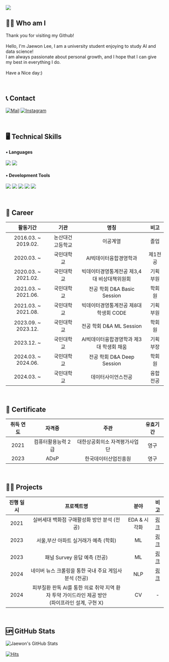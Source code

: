 ![](https://capsule-render.vercel.app/api?type=waving&color=auto&height=150&section=header&fontSize=60&animation=twinkling&text=Welcome👦&desc=This%20is%20Jaewon's%20Github!&descSize=30&fontColor=ffffff&fontAlignY=30)

## 🙇‍♂️ Who am I
Thank you for visiting my Github!<br/><br/>
Hello, I'm Jaewon Lee, I am a university student enjoying to study AI and data science!<br/>
I am always passionate about personal growth, and I hope that I can give my best in everything I do.<br/><br/>
Have a Nice day:)


<br/>

## 📞 Contact 
[![Mail](https://img.shields.io/badge/wodnjsdl0123@kookmin.ac.kr-e10915?style=flat-square&logo=Gmail&logoColor=white)](wodnjsdl0123@kookmin.ac.kr)
[![Instagram](https://img.shields.io/badge/Instagram-dd2a7b?style=flat-square&logo=Instagram&logoColor=white)](https://www.instagram.com/jaewon1634/) 

<br/>

## 🖥️ Technical Skills 
#### • Languages 
<img src="https://img.shields.io/badge/Python-3776AB?style=flat-square&logo=Python&logoColor=white"/> <img src="https://img.shields.io/badge/Pytorch-EE4C2C?style=flat-square&logo=Pytorch&logoColor=white"/>

#### • Development Tools
<img src="https://img.shields.io/badge/VSCode-007ACC?style=flat-square&logo=Visual Studio Code&logoColor=white"/> <img src="https://img.shields.io/badge/Jupyter-F37626?style=flat-square&logo=Jupyter&logoColor=white"/> <img src="https://img.shields.io/badge/Anaconda-44A833?style=flat-square&logo=Anaconda&logoColor=white"/>  <img src="https://img.shields.io/badge/Google Colab-F9AB00?style=flat-square&logo=Google Colab&logoColor=white"/> <img src="https://img.shields.io/badge/MySQL-4479A1?style=flat-square&logo=MySQL&logoColor=white"/>

<br/>

## 👔 Career 
| 활동기간 | 기관 | 명칭 | 비고 |
| :------: | :------: | :------: | :------: |
| 2016.03. ~ 2019.02. | 논산대건고등학교 | 이공계열 | 졸업 |
| 2020.03. ~ | 국민대학교 | AI빅데이터융합경영학과 | 제1전공 | 재학 | 
| 2020.03. ~ 2021.02. | 국민대학교 | 빅데이터경영통계전공 제3,4대 비상대책위원회 | 기획부원 | - |
| 2021.03. ~ 2021.06. | 국민대학교 | 전공 학회 D&A Basic Session | 학회원 | 수료 |
| 2021.03. ~ 2021.08. | 국민대학교 | 빅데이터경영통계전공 제8대 학생회 CODE | 기획부원 | - |
| 2023.09. ~ 2023.12. | 국민대학교 | 전공 학회 D&A ML Session | 학회원 | 수료 |
| 2023.12. ~ | 국민대학교 | AI빅데이터융합경영학과 제3대 학생회 채움 | 기획부장 | - |
| 2024.03. ~ 2024.06. | 국민대학교 | 전공 학회 D&A Deep Session | 학회원 | 수료 |
| 2024.03. ~ | 국민대학교 | 데이터사이언스전공 | 융합전공 | 재학 |

<br/>

## 🪪 Certificate
|취득 연도|자격증|주관|유효기간|
| :------: | :------: | :------: | :------: |
| 2021 | 컴퓨터활용능력 2급 | 대한상공회의소 자격평가사업단 | 영구 |
| 2023 | ADsP | 한국데이터산업진흥원 | 영구 |

<br/>

## 👨‍💻 Projects
|진행 일시|프로젝트명|분야|비고|
|:------:|:------:|:------:|:------:|
|2021|실버세대 백화점 구매활성화 방안 분석 (전공)|EDA & 시각화|[링크](https://github.com/Jaewon1634/silver_generation_consumption)|
|2023|서울,부산 아파트 실거래가 예측 (학회)|ML|[링크](https://github.com/Jaewon1634/silver_generation_consumption)|
|2023|패널 Survey 응답 예측 (전공)|ML|[링크](https://github.com/Jaewon1634/silver_generation_consumption)|
|2024|네이버 뉴스 크롤링을 통한 국내 주요 게임사 분석 (전공)|NLP|[링크](https://github.com/Jaewon1634/Game_Company_Analysis.github.io)|
|2024|피부질환 판독 AI를 통한 의료 취약 지역 환자 투약 가이드라인 제공 방안<br/>(파이프라인 설계, 구현 X)|CV|-|

<br/>

## 🆙 GitHub Stats
![Jaewon's GitHub Stats](https://github-readme-stats.vercel.app/api?username=Jaewon1634&show_icons=true&theme=swift)
<br/>
<br/>
[![Hits](https://hits.seeyoufarm.com/api/count/incr/badge.svg?url=https://github.com/Jaewon1634%2Fgjbae1212%2Fhit-counter)](https://hits.seeyoufarm.com) 
